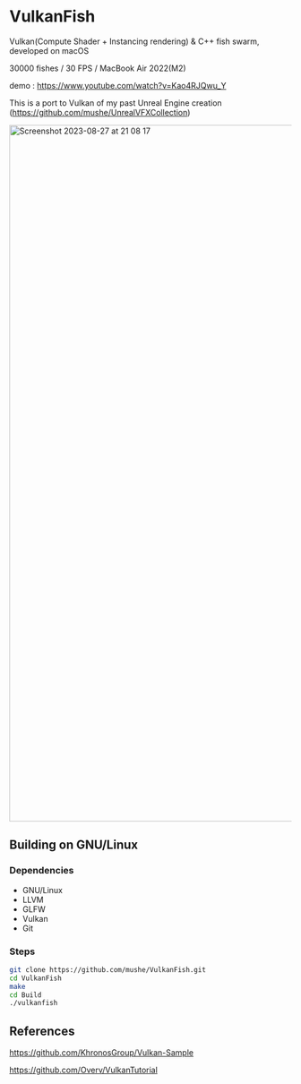 # VulkanFish
Vulkan(Compute Shader + Instancing rendering) & C++ fish swarm, developed on macOS

30000 fishes / 30 FPS / MacBook Air 2022(M2)

demo : https://www.youtube.com/watch?v=Kao4RJQwu_Y

This is a port to Vulkan of my past Unreal Engine creation (https://github.com/mushe/UnrealVFXCollection)

<img width="1244" alt="Screenshot 2023-08-27 at 21 08 17" src="https://github.com/mushe/VulkanFish/assets/26865534/b274b324-2544-449f-9112-5677a55b03d1">


## Building on GNU/Linux
### Dependencies
- GNU/Linux
- LLVM
- GLFW
- Vulkan
- Git

### Steps
```bash
git clone https://github.com/mushe/VulkanFish.git
cd VulkanFish
make
cd Build
./vulkanfish
```

## References
https://github.com/KhronosGroup/Vulkan-Sample

https://github.com/Overv/VulkanTutorial
